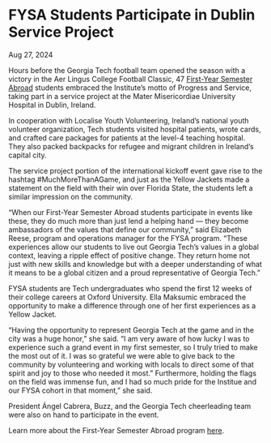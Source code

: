 # FYSA Students Participate in Dublin Service Project

Aug 27, 2024


Hours before the Georgia Tech football team opened the season with a victory in the Aer Lingus College Football Classic, 47 [First-Year Semester Abroad](https://firstyearabroad.gatech.edu/) students embraced the Institute’s motto of Progress and Service, taking part in a service project at the Mater Misericordiae University Hospital in Dublin, Ireland.

In cooperation with Localise Youth Volunteering, Ireland’s national youth volunteer organization, Tech students visited hospital patients, wrote cards, and crafted care packages for patients at the level-4 teaching hospital. They also packed backpacks for refugee and migrant children in Ireland’s capital city.

The service project portion of the international kickoff event gave rise to the hashtag #MuchMoreThanAGame, and just as the Yellow Jackets made a statement on the field with their win over Florida State, the students left a similar impression on the community.

“When our First-Year Semester Abroad students participate in events like these, they do much more than just lend a helping hand — they become ambassadors of the values that define our community,” said Elizabeth Reese, program and operations manager for the FYSA program. “These experiences allow our students to live out Georgia Tech’s values in a global context, leaving a ripple effect of positive change. They return home not just with new skills and knowledge but with a deeper understanding of what it means to be a global citizen and a proud representative of Georgia Tech.”

FYSA students are Tech undergraduates who spend the first 12 weeks of their college careers at Oxford University. Ella Maksumic embraced the opportunity to make a difference through one of her first experiences as a Yellow Jacket.

“Having the opportunity to represent Georgia Tech at the game and in the city was a huge honor,” she said. “I am very aware of how lucky I was to experience such a grand event in my first semester, so I truly tried to make the most out of it. I was so grateful we were able to give back to the community by volunteering and working with locals to direct some of that spirit and joy to those who needed it most.” Furthermore, holding the flags on the field was immense fun, and I had so much pride for the Institue and our FYSA cohort in that moment,” she said.

President Ángel Cabrera, Buzz, and the Georgia Tech cheerleading team were also on hand to participate in the event.

Learn more about the First-Year Semester Abroad program [here](https://firstyearabroad.gatech.edu/).